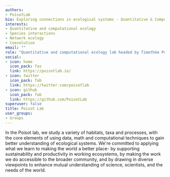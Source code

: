 ```yaml
---
authors:
- PoisotLab
bio: Exploring connections in ecological systems - Quantitative & Computational Ecology based at Université de Montréal
interests:
- Quantitative and computational ecology
- Species interactions
- Network ecology
- Coevolution
email: ""
role: "Quantitative and computational ecology lab headed by Timothée Poisot"
social:
- icon: home
  icon_pack: fas
  link: https://poisotlab.io/
- icon: twitter
  icon_pack: fab
  link: https://twitter.com/poisotlab
- icon: github
  icon_pack: fab
  link: https://github.com/PoisotLab
superuser: false
title: Poisot Lab
user_groups:
- Groups
---
```


In the Poisot lab, we study a variety of habitats, taxa and processes, with the core elements of using data, math and computational techniques to gain better understanding of ecological systems. We're committed to applying what we learn to making the world a better place- by supporting sustainability and productivity in working ecosystems, by making the work we do accessible to the broader community, and by drawing in diverse viewpoints to enhance mutual understanding of science, scientists, and the needs of the world.
